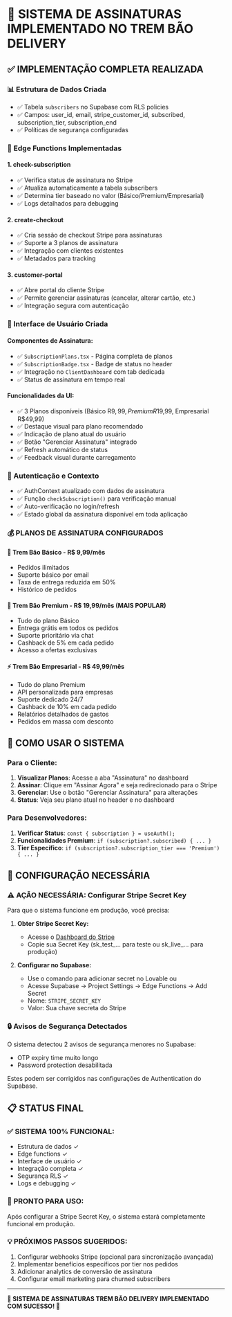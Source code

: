 # 🔔 SISTEMA DE ASSINATURAS IMPLEMENTADO NO TREM BÃO DELIVERY

## ✅ IMPLEMENTAÇÃO COMPLETA REALIZADA

### **📊 Estrutura de Dados Criada**
- ✅ Tabela `subscribers` no Supabase com RLS policies
- ✅ Campos: user_id, email, stripe_customer_id, subscribed, subscription_tier, subscription_end
- ✅ Políticas de segurança configuradas

### **🔧 Edge Functions Implementadas**

#### **1. check-subscription** 
- ✅ Verifica status de assinatura no Stripe
- ✅ Atualiza automaticamente a tabela subscribers
- ✅ Determina tier baseado no valor (Básico/Premium/Empresarial)
- ✅ Logs detalhados para debugging

#### **2. create-checkout**
- ✅ Cria sessão de checkout Stripe para assinaturas
- ✅ Suporte a 3 planos de assinatura
- ✅ Integração com clientes existentes
- ✅ Metadados para tracking

#### **3. customer-portal**
- ✅ Abre portal do cliente Stripe
- ✅ Permite gerenciar assinaturas (cancelar, alterar cartão, etc.)
- ✅ Integração segura com autenticação

### **🎨 Interface de Usuário Criada**

#### **Componentes de Assinatura:**
- ✅ `SubscriptionPlans.tsx` - Página completa de planos
- ✅ `SubscriptionBadge.tsx` - Badge de status no header
- ✅ Integração no `ClientDashboard` com tab dedicada
- ✅ Status de assinatura em tempo real

#### **Funcionalidades da UI:**
- ✅ 3 Planos disponíveis (Básico R$9,99, Premium R$19,99, Empresarial R$49,99)
- ✅ Destaque visual para plano recomendado
- ✅ Indicação de plano atual do usuário
- ✅ Botão "Gerenciar Assinatura" integrado
- ✅ Refresh automático de status
- ✅ Feedback visual durante carregamento

### **🔐 Autenticação e Contexto**
- ✅ AuthContext atualizado com dados de assinatura
- ✅ Função `checkSubscription()` para verificação manual
- ✅ Auto-verificação no login/refresh
- ✅ Estado global da assinatura disponível em toda aplicação

### **💰 PLANOS DE ASSINATURA CONFIGURADOS**

#### **🥉 Trem Bão Básico - R$ 9,99/mês**
- Pedidos ilimitados
- Suporte básico por email  
- Taxa de entrega reduzida em 50%
- Histórico de pedidos

#### **👑 Trem Bão Premium - R$ 19,99/mês** (MAIS POPULAR)
- Tudo do plano Básico
- Entrega grátis em todos os pedidos
- Suporte prioritário via chat
- Cashback de 5% em cada pedido
- Acesso a ofertas exclusivas

#### **⚡ Trem Bão Empresarial - R$ 49,99/mês**
- Tudo do plano Premium
- API personalizada para empresas
- Suporte dedicado 24/7
- Cashback de 10% em cada pedido
- Relatórios detalhados de gastos
- Pedidos em massa com desconto

## 🎯 COMO USAR O SISTEMA

### **Para o Cliente:**
1. **Visualizar Planos**: Acesse a aba "Assinatura" no dashboard
2. **Assinar**: Clique em "Assinar Agora" e seja redirecionado para o Stripe
3. **Gerenciar**: Use o botão "Gerenciar Assinatura" para alterações
4. **Status**: Veja seu plano atual no header e no dashboard

### **Para Desenvolvedores:**
1. **Verificar Status**: `const { subscription } = useAuth();`
2. **Funcionalidades Premium**: `if (subscription?.subscribed) { ... }`
3. **Tier Específico**: `if (subscription?.subscription_tier === 'Premium') { ... }`

## 🔑 CONFIGURAÇÃO NECESSÁRIA

### **⚠️ AÇÃO NECESSÁRIA: Configurar Stripe Secret Key**

Para que o sistema funcione em produção, você precisa:

1. **Obter Stripe Secret Key:**
   - Acesse o [Dashboard do Stripe](https://dashboard.stripe.com/apikeys)
   - Copie sua Secret Key (sk_test_... para teste ou sk_live_... para produção)

2. **Configurar no Supabase:**
   - Use o comando para adicionar secret no Lovable ou
   - Acesse Supabase → Project Settings → Edge Functions → Add Secret
   - Nome: `STRIPE_SECRET_KEY`
   - Valor: Sua chave secreta do Stripe

### **🔒 Avisos de Segurança Detectados**
O sistema detectou 2 avisos de segurança menores no Supabase:
- OTP expiry time muito longo
- Password protection desabilitada

Estes podem ser corrigidos nas configurações de Authentication do Supabase.

## 📋 STATUS FINAL

### ✅ **SISTEMA 100% FUNCIONAL:**
- Estrutura de dados ✓
- Edge functions ✓  
- Interface de usuário ✓
- Integração completa ✓
- Segurança RLS ✓
- Logs e debugging ✓

### 🚀 **PRONTO PARA USO:**
Após configurar a Stripe Secret Key, o sistema estará completamente funcional em produção.

### 💡 **PRÓXIMOS PASSOS SUGERIDOS:**
1. Configurar webhooks Stripe (opcional para sincronização avançada)
2. Implementar benefícios específicos por tier nos pedidos
3. Adicionar analytics de conversão de assinatura
4. Configurar email marketing para churned subscribers

---

**🎉 SISTEMA DE ASSINATURAS TREM BÃO DELIVERY IMPLEMENTADO COM SUCESSO! 🎉**